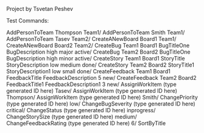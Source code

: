 Project by Tsvetan Peshev

Test Commands:

AddPersonToTeam Thompson Team1/
AddPersonToTeam Smith Team1/
AddPersonToTeam Tasev Team2/
CreateANewBoard Board1 Team1/
CreateANewBoard Board2 Team2/
CreateBug Team1 Board1 BugTitleOne BugDescription high major active/
CreateBug Team2 Board2 BugTitleOne BugDescription high minor active/
CreateStory Team1 Board1 StoryTitle StoryDescription low medium done/
CreateStory Team2 Board2 StoryTitle1 StoryDescription1 low small done/
CreateFeedback Team1 Board1 FeedbackTitle FeedbackDescription 5 new/
CreateFeedback Team2 Board2 FeedbackTitle1 FeedbackDescription1 3 new/
AssignWorkItem (type generated ID here) Tasev/
AssignWorkItem (type generated ID here) Thompson/
AssignWorkItem (type generated ID here) Smith/
ChangePriority (type generated ID here) low/
ChangeBugSeverity (type generated ID here) critical/
ChangeStatus (type generated ID here) inprogress/
ChangeStorySize (type generated ID here) medium/
ChangeFeedbackRating (type generated ID here) 6/
SortByTitle
